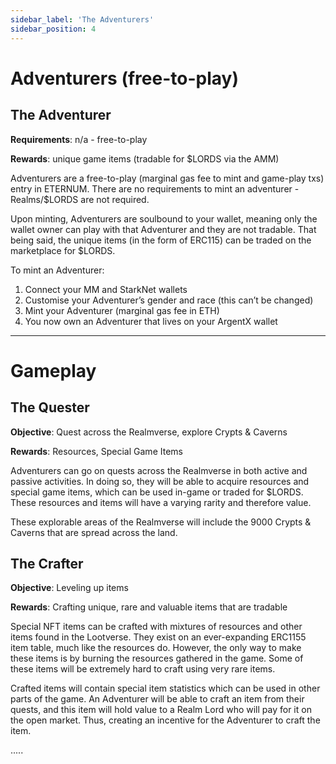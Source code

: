```yaml
---
sidebar_label: 'The Adventurers'
sidebar_position: 4
---
```


# Adventurers (free-to-play)

## The Adventurer
**Requirements**: n/a - free-to-play

**Rewards**: unique game items (tradable for $LORDS via the AMM)

Adventurers are a free-to-play (marginal gas fee to mint and game-play txs) entry in ETERNUM. There are no requirements to mint an adventurer - Realms/$LORDS are not required. 

Upon minting, Adventurers are soulbound to your wallet, meaning only the wallet owner can play with that Adventurer and they are not tradable. That being said, the unique items (in the form of ERC115) can be traded on the marketplace for $LORDS. 

To mint an Adventurer:

1. Connect your MM and StarkNet wallets
2. Customise your Adventurer’s gender and race (this can’t be changed)
3. Mint your Adventurer (marginal gas fee in ETH)
4. You now own an Adventurer that lives on your ArgentX wallet

---
# Gameplay

## The Quester
**Objective**: Quest across the Realmverse, explore Crypts & Caverns

**Rewards**: Resources, Special Game Items

Adventurers can go on quests across the Realmverse in both active and passive activities. In doing so, they will be able to acquire resources and special game items, which can be used in-game or traded for $LORDS. These resources and items will have a varying rarity and therefore value. 

These explorable areas of the Realmverse will include the 9000 Crypts & Caverns that are spread across the land. 

## The Crafter
**Objective**: Leveling up items

**Rewards**: Crafting unique, rare and valuable items that are tradable

Special NFT items can be crafted with mixtures of resources and other items found in the Lootverse. They exist on an ever-expanding ERC1155 item table, much like the resources do. However, the only way to make these items is by burning the resources gathered in the game. Some of these items will be extremely hard to craft using very rare items.

Crafted items will contain special item statistics which can be used in other parts of the game. An Adventurer will be able to craft an item from their quests, and this item will hold value to a Realm Lord who will pay for it on the open market. Thus, creating an incentive for the Adventurer to craft the item.

.....
